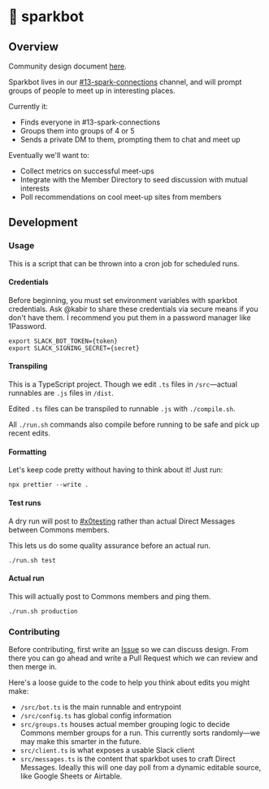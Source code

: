# 💖 sparkbot

## Overview

Community design document [here](https://tinyurl.com/commons-spark-connections).

Sparkbot lives in our [#13-spark-connections](https://thesfcommons.slack.com/archives/C04AMJBCU4F) channel, and will prompt groups of people to meet up in interesting places.

Currently it:
* Finds everyone in #13-spark-connections
* Groups them into groups of 4 or 5
* Sends a private DM to them, prompting them to chat and meet up

Eventually we'll want to:
* Collect metrics on successful meet-ups
* Integrate with the Member Directory to seed discussion with mutual interests
* Poll recommendations on cool meet-up sites from members


## Development

### Usage

This is a script that can be thrown into a cron job for scheduled runs.

#### Credentials

Before beginning, you must set environment variables with sparkbot credentials. Ask @kabir to share these credentials via secure means if you don't have them.
I recommend you put them in a password manager like 1Password.

```console
export SLACK_BOT_TOKEN={token}
export SLACK_SIGNING_SECRET={secret}
```

#### Transpiling

This is a TypeScript project. Though we edit `.ts` files in `/src`—actual runnables are `.js` files in `/dist`.

Edited `.ts` files can be transpiled to runnable `.js` with `./compile.sh`. 

All `./run.sh` commands also compile before running to be safe and pick up recent edits.

#### Formatting

Let's keep code pretty without having to think about it! Just run:

```console
npx prettier --write .
```

#### Test runs

A dry run will post to [#x0testing](https://thesfcommons.slack.com/archives/C04J2SP748M) rather than actual Direct Messages between Commons members.

This lets us do some quality assurance before an actual run.

```console
./run.sh test
```

#### Actual run

This will actually post to Commons members and ping them.

```console
./run.sh production
```

### Contributing

Before contributing, first write an [Issue](https://github.com/NaimKabir/sfcommons-bot/issues) so we can discuss design. From there you can go ahead and write a Pull Request which we can review and then merge in.

Here's a loose guide to the code to help you think about edits you might make:
* `/src/bot.ts` is the main runnable and entrypoint
* `/src/config.ts` has global config information
* `src/groups.ts` houses actual member grouping logic to decide Commons member groups for a run. This currently sorts randomly—we may make this smarter in the future.
* `src/client.ts` is what exposes a usable Slack client
* `src/messages.ts` is the content that sparkbot uses to craft Direct Messages. Ideally this will one day poll from a dynamic editable source, like Google Sheets or Airtable.


